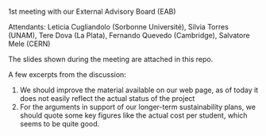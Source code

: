 1st meeting with our External Advisory Board (EAB)

Attendants: 
Leticia Cugliandolo (Sorbonne Université), Silvia Torres (UNAM), Tere Dova (La Plata), Fernando Quevedo (Cambridge), Salvatore Mele (CERN)

The slides shown during the meeting are attached in this repo.

A few excerpts from the discussion:
1) We should improve the material available on our web page, as of today it does not easily reflect the actual status of the project
2) For the arguments in support of our longer-term sustainability plans, we should quote some key figures like the actual cost per student, which seems to be quite good.
